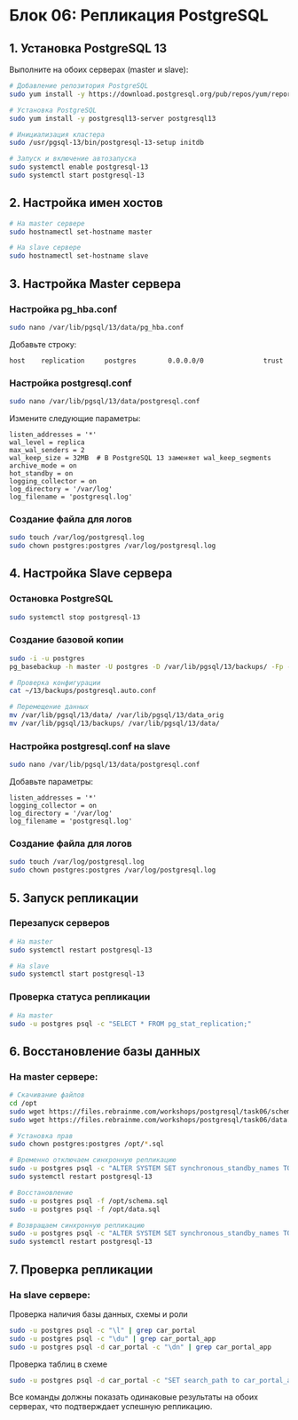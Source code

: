 # Блок 06: Репликация PostgreSQL

## 1. Установка PostgreSQL 13

Выполните на обоих серверах (master и slave):

```bash
# Добавление репозитория PostgreSQL
sudo yum install -y https://download.postgresql.org/pub/repos/yum/reporpms/EL-7-x86_64/pgdg-redhat-repo-latest.noarch.rpm

# Установка PostgreSQL
sudo yum install -y postgresql13-server postgresql13

# Инициализация кластера
sudo /usr/pgsql-13/bin/postgresql-13-setup initdb

# Запуск и включение автозапуска
sudo systemctl enable postgresql-13
sudo systemctl start postgresql-13
```

## 2. Настройка имен хостов

```bash
# На master сервере
sudo hostnamectl set-hostname master

# На slave сервере
sudo hostnamectl set-hostname slave
```

## 3. Настройка Master сервера

### Настройка pg_hba.conf
```bash
sudo nano /var/lib/pgsql/13/data/pg_hba.conf
```

Добавьте строку:
```
host    replication     postgres        0.0.0.0/0               trust
```

### Настройка postgresql.conf
```bash
sudo nano /var/lib/pgsql/13/data/postgresql.conf
```

Измените следующие параметры:
```
listen_addresses = '*'
wal_level = replica
max_wal_senders = 2
wal_keep_size = 32MB  # В PostgreSQL 13 заменяет wal_keep_segments
archive_mode = on
hot_standby = on
logging_collector = on
log_directory = '/var/log'
log_filename = 'postgresql.log'
```

### Создание файла для логов
```bash
sudo touch /var/log/postgresql.log
sudo chown postgres:postgres /var/log/postgresql.log
```

## 4. Настройка Slave сервера

### Остановка PostgreSQL
```bash
sudo systemctl stop postgresql-13
```

### Создание базовой копии
```bash
sudo -i -u postgres
pg_basebackup -h master -U postgres -D /var/lib/pgsql/13/backups/ -Fp -Xs -P -R

# Проверка конфигурации
cat ~/13/backups/postgresql.auto.conf

# Перемещение данных
mv /var/lib/pgsql/13/data/ /var/lib/pgsql/13/data_orig
mv /var/lib/pgsql/13/backups/ /var/lib/pgsql/13/data/
```

### Настройка postgresql.conf на slave
```bash
sudo nano /var/lib/pgsql/13/data/postgresql.conf
```

Добавьте параметры:
```
listen_addresses = '*'
logging_collector = on
log_directory = '/var/log'
log_filename = 'postgresql.log'
```

### Создание файла для логов
```bash
sudo touch /var/log/postgresql.log
sudo chown postgres:postgres /var/log/postgresql.log
```

## 5. Запуск репликации

### Перезапуск серверов
```bash
# На master
sudo systemctl restart postgresql-13

# На slave
sudo systemctl start postgresql-13
```

### Проверка статуса репликации
```bash
# На master
sudo -u postgres psql -c "SELECT * FROM pg_stat_replication;"
```

## 6. Восстановление базы данных

### На master сервере:
```bash
# Скачивание файлов
cd /opt
sudo wget https://files.rebrainme.com/workshops/postgresql/task06/schema.sql
sudo wget https://files.rebrainme.com/workshops/postgresql/task06/data.sql

# Установка прав
sudo chown postgres:postgres /opt/*.sql

# Временно отключаем синхронную репликацию
sudo -u postgres psql -c "ALTER SYSTEM SET synchronous_standby_names TO '';"
sudo systemctl restart postgresql-13

# Восстановление
sudo -u postgres psql -f /opt/schema.sql
sudo -u postgres psql -f /opt/data.sql

# Возвращаем синхронную репликацию
sudo -u postgres psql -c "ALTER SYSTEM SET synchronous_standby_names TO 'slave';"
sudo systemctl restart postgresql-13
```

## 7. Проверка репликации

### На slave сервере:

Проверка наличия базы данных, схемы и роли
```bash
sudo -u postgres psql -c "\l" | grep car_portal
sudo -u postgres psql -c "\du" | grep car_portal_app
sudo -u postgres psql -d car_portal -c "\dn" | grep car_portal_app
```

Проверка таблиц в схеме
```bash
sudo -u postgres psql -d car_portal -c "SET search_path to car_portal_app; SELECT schemaname, tablename, tableowner FROM pg_tables WHERE schemaname = 'car_portal_app';"
```

Все команды должны показать одинаковые результаты на обоих серверах, что подтверждает успешную репликацию.
